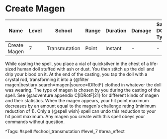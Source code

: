 # Create Magen

| Name | Level | School | Range | Duration | Damage | Save DC & Type |
|------|-------|--------|-------|----------|--------|----------------|
| Create Magen | 7 | Transmutation | Point | Instant | - | - |

While casting the spell, you place a vial of quicksilver in the chest of a life-sized human doll stuffed with ash or dust. You then stitch up the doll and drip your blood on it. At the end of the casting, you tap the doll with a crystal rod, transforming it into a {@filter magen|bestiary|search=magen|source=IDRotF} clothed in whatever the doll was wearing. The type of magen is chosen by you during the casting of the spell. See {@adventure appendix C|IDRotF|21} for different kinds of magen and their statistics. When the magen appears, your hit point maximum decreases by an amount equal to the magen's challenge rating (minimum reduction of 1). Only a {@spell wish} spell can undo this reduction to your hit point maximum. Any magen you create with this spell obeys your commands without question.

^Tags: #spell #school_transmutation #level_7 #area_effect